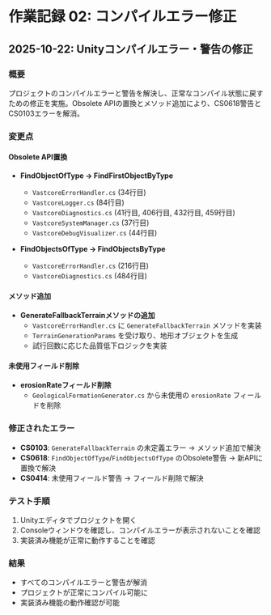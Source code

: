 # 作業記録 02: コンパイルエラー修正

## 2025-10-22: Unityコンパイルエラー・警告の修正

### 概要
プロジェクトのコンパイルエラーと警告を解決し、正常なコンパイル状態に戻すための修正を実施。Obsolete APIの置換とメソッド追加により、CS0618警告とCS0103エラーを解消。

### 変更点
#### Obsolete API置換
- **FindObjectOfType → FindFirstObjectByType**
  - `VastcoreErrorHandler.cs` (34行目)
  - `VastcoreLogger.cs` (84行目)
  - `VastcoreDiagnostics.cs` (41行目, 406行目, 432行目, 459行目)
  - `VastcoreSystemManager.cs` (37行目)
  - `VastcoreDebugVisualizer.cs` (44行目)

- **FindObjectsOfType → FindObjectsByType**
  - `VastcoreErrorHandler.cs` (216行目)
  - `VastcoreDiagnostics.cs` (484行目)

#### メソッド追加
- **GenerateFallbackTerrainメソッドの追加**
  - `VastcoreErrorHandler.cs` に `GenerateFallbackTerrain` メソッドを実装
  - `TerrainGenerationParams` を受け取り、地形オブジェクトを生成
  - 試行回数に応じた品質低下ロジックを実装

#### 未使用フィールド削除
- **erosionRateフィールド削除**
  - `GeologicalFormationGenerator.cs` から未使用の `erosionRate` フィールドを削除

### 修正されたエラー
- **CS0103**: `GenerateFallbackTerrain` の未定義エラー → メソッド追加で解決
- **CS0618**: `FindObjectOfType`/`FindObjectsOfType` のObsolete警告 → 新APIに置換で解決
- **CS0414**: 未使用フィールド警告 → フィールド削除で解決

### テスト手順
1. Unityエディタでプロジェクトを開く
2. Consoleウィンドウを確認し、コンパイルエラーが表示されないことを確認
3. 実装済み機能が正常に動作することを確認

### 結果
- すべてのコンパイルエラーと警告が解消
- プロジェクトが正常にコンパイル可能に
- 実装済み機能の動作確認が可能
